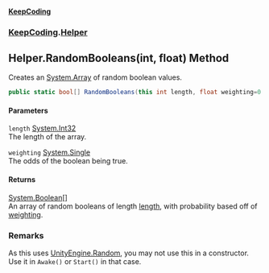 #### [KeepCoding](index.md 'index')
### [KeepCoding](KeepCoding.md 'KeepCoding').[Helper](KeepCoding_Helper.md 'KeepCoding.Helper')
## Helper.RandomBooleans(int, float) Method
Creates an [System.Array](https://docs.microsoft.com/en-us/dotnet/api/System.Array 'System.Array') of random boolean values.  
```csharp
public static bool[] RandomBooleans(this int length, float weighting=0.5f);
```
#### Parameters
<a name='KeepCoding_Helper_RandomBooleans(int_float)_length'></a>
`length` [System.Int32](https://docs.microsoft.com/en-us/dotnet/api/System.Int32 'System.Int32')  
The length of the array.
  
<a name='KeepCoding_Helper_RandomBooleans(int_float)_weighting'></a>
`weighting` [System.Single](https://docs.microsoft.com/en-us/dotnet/api/System.Single 'System.Single')  
The odds of the boolean being true.
  
#### Returns
[System.Boolean](https://docs.microsoft.com/en-us/dotnet/api/System.Boolean 'System.Boolean')[[]](https://docs.microsoft.com/en-us/dotnet/api/System.Array 'System.Array')  
An array of random booleans of length [length](KeepCoding_Helper_RandomBooleans(int_float).md#KeepCoding_Helper_RandomBooleans(int_float)_length 'KeepCoding.Helper.RandomBooleans(int, float).length'), with probability based off of [weighting](KeepCoding_Helper_RandomBooleans(int_float).md#KeepCoding_Helper_RandomBooleans(int_float)_weighting 'KeepCoding.Helper.RandomBooleans(int, float).weighting').
### Remarks
As this uses [UnityEngine.Random](https://docs.microsoft.com/en-us/dotnet/api/UnityEngine.Random 'UnityEngine.Random'), you may not use this in a constructor. Use it in `Awake()` or `Start()` in that case.  
